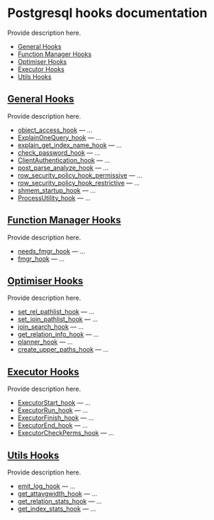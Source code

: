# Postgresql hooks documentation

Provide description here.

* [General Hooks](#general-hooks)
* [Function Manager Hooks](#function-manager-hooks)
* [Optimiser Hooks](#optimiser-hooks)
* [Executor Hooks](#executor-hooks)
* [Utils Hooks](#utils-hooks)


## [General Hooks](Detailed.md#general-hooks)

Provide description here.

* [object_access_hook](Detailed.md#object_access_hook) — ...
* [ExplainOneQuery_hook](Detailed.md#ExplainOneQuery_hook) — ...
* [explain_get_index_name_hook](Detailed.md#explain_get_index_name_hook) — ...
* [check_password_hook](Detailed.md#check_password_hook) — ...
* [ClientAuthentication_hook](Detailed.md#ClientAuthentication_hook) — ...
* [post_parse_analyze_hook](Detailed.md#post_parse_analyze_hook) — ...
* [row_security_policy_hook_permissive](Detailed.md#row_security_policy_hook_permissive) — ...
* [row_security_policy_hook_restrictive](Detailed.md#row_security_policy_hook_restrictive) — ...
* [shmem_startup_hook](Detailed.md#shmem_startup_hook) — ...
* [ProcessUtility_hook](Detailed.md#ProcessUtility_hook) — ...

## [Function Manager Hooks](Detailed.md#function-manager-hooks)

Provide description here.

* [needs_fmgr_hook](Detailed.md#needs_fmgr_hook) — ...
* [fmgr_hook](Detailed.md#fmgr_hook) — ...

## [Optimiser Hooks](Detailed.md#optimiser-hooks)

Provide description here.

* [set_rel_pathlist_hook](Detailed.md#set_rel_pathlist_hook) — ...
* [set_join_pathlist_hook](Detailed.md#set_join_pathlist_hook) — ...
* [join_search_hook](Detailed.md#join_search_hook) — ...
* [get_relation_info_hook](Detailed.md#get_relation_info_hook) — ...
* [planner_hook](Detailed.md#planner_hook) — ...
* [create_upper_paths_hook](Detailed.md#create_upper_paths_hook) — ...

## [Executor Hooks](Detailed.md#executor-hooks)

Provide description here.

* [ExecutorStart_hook](Detailed.md#ExecutorStart_hook) — ...
* [ExecutorRun_hook](Detailed.md#ExecutorRun_hook) — ...
* [ExecutorFinish_hook](Detailed.md#ExecutorFinish_hook) — ...
* [ExecutorEnd_hook](Detailed.md#ExecutorEnd_hook) — ...
* [ExecutorCheckPerms_hook](Detailed.md#ExecutorCheckPerms_hook) — ...

## [Utils Hooks](Detailed.md#utils-hooks)

Provide description here.

* [emit_log_hook](Detailed.md#emit_log_hook) — ...
* [get_attavgwidth_hook](Detailed.md#get_attavgwidth_hook) — ...
* [get_relation_stats_hook](Detailed.md#get_relation_stats_hook) — ...
* [get_index_stats_hook](Detailed.md#get_index_stats_hook) — ...

